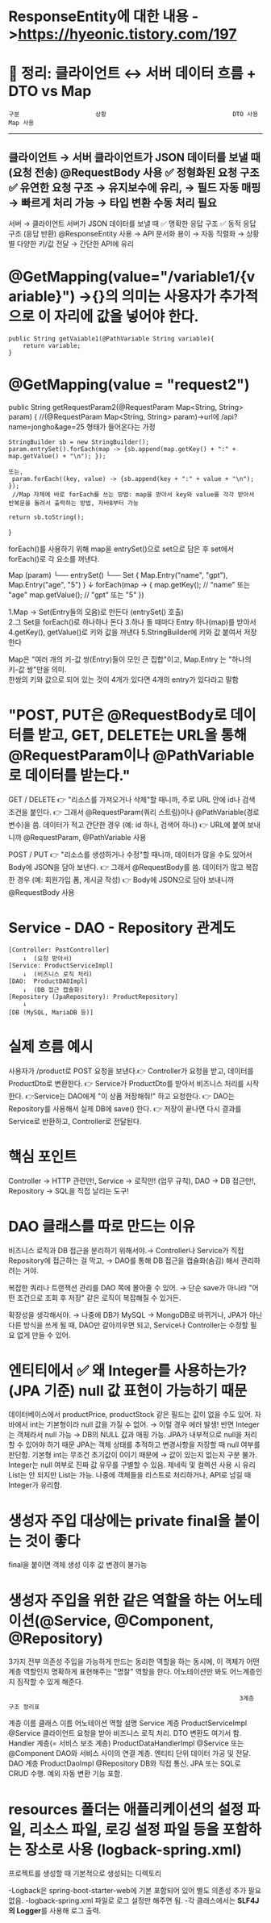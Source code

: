 # ResponseEntity에 대한 내용  ->https://hyeonic.tistory.com/197 

# 🎯 정리: 클라이언트 ↔ 서버 데이터 흐름 + DTO vs Map 
    구분	                   상황        	                        DTO 사용	                            Map 사용
-------------------------------------------------------------------------------------------------------------------------------------------------
클라이언트 → 서버     클라이언트가 JSON 데이터를 보낼 때
(요청 전송)           @RequestBody 사용                          ✅ 정형화된 요청 구조                   ✅ 유연한 요청 구조 
                                                                 → 유지보수에 유리, → 필드 자동 매핑      → 빠르게 처리 가능 → 타입 변환 수동 처리 필요
-------------------------------------------------------------------------------------------------------------------------------------------------
서버 → 클라이언트     서버가 JSON 데이터를 보낼 때                ✅ 명확한 응답 구조                    ✅ 동적 응답 구조
(응답 반환)           @ResponseEntity 사용                       → API 문서화 용이 → 자동 직렬화          → 상황별 다양한 키/값 전달 → 간단한 API에 유리
                           

#   @GetMapping(value="/variable1/{variable}")  ->{}의 의미는 사용자가 추가적으로 이 자리에 값을 넣어야 한다.
    public String getVaiable1(@PathVariable String variable){     
        return variable;
    }

# @GetMapping(value = "request2")
public String getRequestParam2(@RequestParam Map<String, String> param) { 
  //(@RequestParam Map<String, String> param)->url에 /api?name=jongho&age=25 형태가 들어온다는 가정
  
    StringBuilder sb = new StringBuilder();
    param.entrySet().forEach(map -> {sb.append(map.getKey() + ":" + map.getValue() + "\n"); });

    또는, 
     param.forEach((key, value) -> {sb.append(key + ":" + value + "\n"); }); 
     //Map 자체에 바로 forEach를 쓰는 방법: map을 받아서 key와 value를 각각 받아서 반복문을 돌려서 출력하는 방법, 자바8부터 가능

    return sb.toString();
}
  
forEach()를 사용하기 위해 map을 entrySet()으로 set으로 담은 후 set에서 forEach()로 각 요소를 꺼낸다.
  
Map (param)
 └── entrySet()
      └── Set {
           Map.Entry("name", "gpt"),
           Map.Entry("age", "5")
         }
           ↓
        forEach(map -> {
           map.getKey();  // "name" 또는 "age"
           map.getValue(); // "gpt" 또는 "5"
        })

1.Map → Set(Entry들의 모음)로 만든다 (entrySet() 호출)   
2.그 Set을 forEach()로 하나하나 돈다
3.하나 돌 때마다 Entry 하나(map)를 받아서
4.getKey(), getValue()로 키와 값을 꺼낸다
5.StringBuilder에 키와 값 붙여서 저장한다

 Map은 "여러 개의 키-값 쌍(Entry)들이 모인 큰 집합"이고, Map.Entry 는 "하나의 키-값 쌍"만을 의미.  
 한쌍의 키와 값으로 되어 있는 것이 4개가 있다면 4개의 entry가 있다라고 말함

# "POST, PUT은 @RequestBody로 데이터를 받고, GET, DELETE는 URL을 통해 @RequestParam이나 @PathVariable로 데이터를 받는다."
GET / DELETE
👉 "리소스를 가져오거나 삭제"할 때니까,  주로 URL 안에 id나 검색 조건을 붙인다. 👉 그래서 @RequestParam(쿼리 스트링)이나 @PathVariable(경로 변수)을 씀.
    데이터가 적고 간단한 경우 (예: id 하나, 검색어 하나) 👉 URL에 붙여 보내니까 @RequestParam, @PathVariable 사용

POST / PUT
👉 "리소스를 생성하거나 수정"할 때니까,  데이터가 많을 수도 있어서 Body에 JSON을 담아 보낸다. 👉 그래서 @RequestBody를 씀.
    데이터가 많고 복잡한 경우 (예: 회원가입 폼, 게시글 작성) 👉 Body에 JSON으로 담아 보내니까 @RequestBody 사용

# Service - DAO - Repository 관계도
    [Controller: PostController]   
        ↓  (요청 받아서)
    [Service: ProductServiceImpl]  
        ↓  (비즈니스 로직 처리)
    [DAO:  ProductDAOImpl]  
        ↓  (DB 접근 캡슐화)
    [Repository (JpaRepository): ProductRepository]  
        ↓  
    [DB (MySQL, MariaDB 등)]


# 실제 흐름 예시
사용자가 /product로 POST 요청을 보낸다.👉 Controller가 요청을 받고, 데이터를 ProductDto로 변환한다. 
👉 Service가 ProductDto를 받아서 비즈니스 처리를 시작한다. 👉Service는 DAO에게 "이 상품 저장해줘!" 하고 요청한다. 
👉 DAO는 Repository를 사용해서 실제 DB에 save() 한다. 👉 저장이 끝나면 다시 결과를 Service로 반환하고, Controller로 전달된다.

# 핵심 포인트
Controller → HTTP 관련만!, Service → 로직만! (업무 규칙), DAO → DB 접근만!, Repository → SQL을 직접 날리는 도구!

# DAO 클래스를 따로 만드는 이유
비즈니스 로직과 DB 접근을 분리하기 위해서야.→ Controller나 Service가 직접 Repository에 접근하는 걸 막고, → DAO를 통해 DB 접근을 캡슐화(숨김) 해서 관리하려는 거야.

복잡한 쿼리나 트랜잭션 관리를 DAO 쪽에 몰아줄 수 있어. → 단순 save가 아니라 "어떤 조건으로 조회 후 저장" 같은 로직이 복잡해질 수 있거든.

확장성을 생각해서야. → 나중에 DB가 MySQL → MongoDB로 바뀌거나, JPA가 아닌 다른 방식을 쓰게 될 때, DAO만 갈아끼우면 되고, Service나 Controller는 수정할 필요 없게 만들 수 있어.

# 엔티티에서 ✅ 왜 Integer를 사용하는가? (JPA 기준) null 값 표현이 가능하기 때문

데이터베이스에서 productPrice, productStock 같은 필드는 값이 없을 수도 있어. 
자바에서 int는 기본형이라 null 값을 가질 수 없어. → 이럴 경우 에러 발생!
반면 Integer는 객체라서 null 가능 → DB의 NULL 값과 매핑 가능. JPA가 내부적으로 null을 처리할 수 있어야 하기 때문
JPA는 객체 상태를 추적하고 변경사항을 저장할 때 null 여부를 판단함.
기본형 int는 무조건 초기값이 0이기 때문에 → 값이 있는지 없는지 구분 불가.
Integer는 null 여부로 진짜 값 유무를 구별할 수 있음.
제네릭 및 컬렉션 사용 시 유리
List<int>는 안 되지만 List<Integer>는 가능.
나중에 객체들을 리스트로 처리하거나, API로 넘길 때 Integer가 유리함.

# 생성자 주입 대상에는 private final을 붙이는 것이 좋다
  final을 붙이면 객체 생성 이후 값 변경이 불가능

# 생성자 주입을 위한 같은 역할을 하는 어노테이션(@Service, @Component, @Repository)
  3가지 전부 의존성 주입을 가능하게 만드는 동리한 역할을 하는 동시에, 이 객체가 어떤 계층 역할인지 명확하게 표현해주는 "명찰" 역할을 한다.
  어노테이션만 봐도 어느계층인지 짐작할 수 있게 해준다.

                                                                    3계층 구조 정리표

계층 이름	                        클래스 이름              어노테이션                   역할 설명
Service 계층                	    ProductServiceImpl	     @Service	                 클라이언트 요청을 받아 비즈니스 로직 처리. DTO 변환도 여기서 함.
Handler 계층(= 서비스 보조 계층)	ProductDataHandlerImpl	  @Service 또는 @Component    DAO와 서비스 사이의 연결 계층. 엔티티 단위 데이터 가공 및 전달.
DAO 계층	                        ProductDaoImpl         	 @Repository                 DB와 직접 통신. JPA 또는 SQL로 CRUD 수행. 예외 자동 변환 기능 포함.

# resources 폴더는 애플리케이션의 설정 파일, 리소스 파일, 로깅 설정 파일 등을 포함하는 장소로 사용 (logback-spring.xml)
  프로젝트를 생성할 때 기본적으로 생성되는 디렉토리

  -Logback은 spring-boot-starter-web에 기본 포함되어 있어 별도 의존성 추가 필요 없음.
  -logback-spring.xml 파일로 로그 설정만 해주면 됨. 
  -각 클래스에서는 **SLF4J의 Logger**를 사용해 로그 출력.